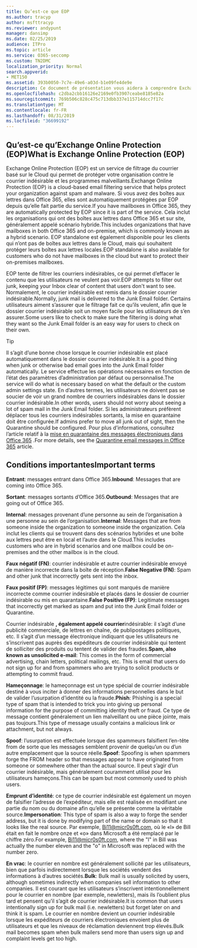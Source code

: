 ```yaml
---
title: Qu’est-ce que EOP
ms.author: tracyp
author: msfttracyp
ms.reviewer: andypunt
manager: dansimp
ms.date: 02/25/2019
audience: ITPro
ms.topic: article
ms.service: O365-seccomp
ms.custom: TN2DMC
localization_priority: Normal
search.appverid:
- MET150
ms.assetid: 393b0050-7c7e-49e6-a03d-b1e09fe4de9e
description: Ce document de présentation vous aidera à comprendre Exchange Online Protection (EOP) et quelques termes importants. Ceci s’applique aux clients Office 365 qui protègent les boîtes aux lettres Exchange Online hébergées dans le Cloud et les clients autonomes EOP qui protègent les boîtes aux lettres locales telles qu’Exchange Server 2016.
ms.openlocfilehash: c2dba2cbb16126e2169e0fb3907ceabe8185e82a
ms.sourcegitcommit: 769b506c828c475c713dbb337e115714dcc7f17c
ms.translationtype: MT
ms.contentlocale: fr-FR
ms.lasthandoff: 08/31/2019
ms.locfileid: "36699192"
---
```

## <a name="what-is-exchange-online-protection-eop"></a><span data-ttu-id="a4c9b-104">Qu’est-ce qu’Exchange Online Protection (EOP)</span><span class="sxs-lookup"><span data-stu-id="a4c9b-104">What is Exchange Online Protection (EOP)</span></span>

<span data-ttu-id="a4c9b-105">Exchange Online Protection (EOP) est un service de filtrage du courrier basé sur le Cloud qui permet de protéger votre organisation contre le courrier indésirable et les programmes malveillants.</span><span class="sxs-lookup"><span data-stu-id="a4c9b-105">Exchange Online Protection (EOP) is a cloud-based email filtering service that helps protect your organization against spam and malware.</span></span> <span data-ttu-id="a4c9b-106">Si vous avez des boîtes aux lettres dans Office 365, elles sont automatiquement protégées par EOP depuis qu’elle fait partie du service.</span><span class="sxs-lookup"><span data-stu-id="a4c9b-106">If you have mailboxes in Office 365, they are automatically protected by EOP since it is part of the service.</span></span> <span data-ttu-id="a4c9b-107">Cela inclut les organisations qui ont des boîtes aux lettres dans Office 365 et sur site, généralement appelé scénario hybride.</span><span class="sxs-lookup"><span data-stu-id="a4c9b-107">This includes organizations that have mailboxes in both Office 365 and on-premise, which is commonly known as a hybrid scenario.</span></span> <span data-ttu-id="a4c9b-108">EOP standalone est également disponible pour les clients qui n’ont pas de boîtes aux lettres dans le Cloud, mais qui souhaitent protéger leurs boîtes aux lettres locales.</span><span class="sxs-lookup"><span data-stu-id="a4c9b-108">EOP standalone is also available for customers who do not have mailboxes in the cloud but want to protect their on-premises mailboxes.</span></span>

<span data-ttu-id="a4c9b-109">EOP tente de filtrer les courriers indésirables, ce qui permet d’effacer le contenu que les utilisateurs ne veulent pas voir.</span><span class="sxs-lookup"><span data-stu-id="a4c9b-109">EOP attempts to filter out junk, keeping your Inbox clear of content that users don't want to see.</span></span> <span data-ttu-id="a4c9b-110">Normalement, le courrier indésirable est remis dans le dossier courrier indésirable.</span><span class="sxs-lookup"><span data-stu-id="a4c9b-110">Normally, junk mail is delivered to the Junk Email folder.</span></span> <span data-ttu-id="a4c9b-111">Certains utilisateurs aiment s’assurer que le filtrage fait ce qu’ils veulent, afin que le dossier courrier indésirable soit un moyen facile pour les utilisateurs de s’en assurer.</span><span class="sxs-lookup"><span data-stu-id="a4c9b-111">Some users like to check to make sure the filtering is doing what they want so the Junk Email folder is an easy way for users to check on their own.</span></span>  

> [!TIP]
> <span data-ttu-id="a4c9b-112">Il s’agit d’une bonne chose lorsque le courrier indésirable est placé automatiquement dans le dossier courrier indésirable.</span><span class="sxs-lookup"><span data-stu-id="a4c9b-112">It is a good thing when junk or otherwise bad email goes into the Junk Email folder automatically.</span></span> <span data-ttu-id="a4c9b-113">Le service effectue les opérations nécessaires en fonction de l’état des paramètres d’administration par défaut ou personnalisé.</span><span class="sxs-lookup"><span data-stu-id="a4c9b-113">The service will do what is necessary based on what the default or the custom admin settings state.</span></span> <span data-ttu-id="a4c9b-114">En d’autres termes, les utilisateurs ne doivent pas se soucier de voir un grand nombre de courriers indésirables dans le dossier courrier indésirable.</span><span class="sxs-lookup"><span data-stu-id="a4c9b-114">In other words, users should not worry about seeing a lot of spam mail in the Junk Email folder.</span></span> <span data-ttu-id="a4c9b-115">Si les administrateurs préfèrent déplacer tous les courriers indésirables sortants, la mise en quarantaine doit être configurée.</span><span class="sxs-lookup"><span data-stu-id="a4c9b-115">If admins prefer to move all junk out of sight, then the Quarantine should be configured.</span></span> <span data-ttu-id="a4c9b-116">Pour plus d’informations, consultez l’article relatif à la [mise en quarantaine des messages électroniques dans Office 365](../quarantine-email-messages.md) .</span><span class="sxs-lookup"><span data-stu-id="a4c9b-116">For more details, see the [Quarantine email messages in Office 365](../quarantine-email-messages.md) article.</span></span>

## <a name="important-terms"></a><span data-ttu-id="a4c9b-117">Conditions importantes</span><span class="sxs-lookup"><span data-stu-id="a4c9b-117">Important terms</span></span>

<span data-ttu-id="a4c9b-118">**Entrant**: messages entrant dans Office 365.</span><span class="sxs-lookup"><span data-stu-id="a4c9b-118">**Inbound**: Messages that are coming into Office 365.</span></span>

<span data-ttu-id="a4c9b-119">**Sortant**: messages sortants d’Office 365.</span><span class="sxs-lookup"><span data-stu-id="a4c9b-119">**Outbound**: Messages that are going out of Office 365.</span></span>

<span data-ttu-id="a4c9b-120">**Internal**: messages provenant d’une personne au sein de l’organisation à une personne au sein de l’organisation.</span><span class="sxs-lookup"><span data-stu-id="a4c9b-120">**Internal**: Messages that are from someone inside the organization to someone inside the organization.</span></span> <span data-ttu-id="a4c9b-121">Cela inclut les clients qui se trouvent dans des scénarios hybrides et une boîte aux lettres peut être en local et l’autre dans le Cloud.</span><span class="sxs-lookup"><span data-stu-id="a4c9b-121">This includes customers who are in hybrid scenarios and one mailbox could be on-premises and the other mailbox is in the cloud.</span></span>

<span data-ttu-id="a4c9b-122">**Faux négatif (FN)**: courrier indésirable et autre courrier indésirable envoyé de manière incorrecte dans la boîte de réception.</span><span class="sxs-lookup"><span data-stu-id="a4c9b-122">**False Negative (FN)**: Spam and other junk that incorrectly gets sent into the inbox.</span></span>

<span data-ttu-id="a4c9b-123">**Faux positif (FP)**: messages légitimes qui sont marqués de manière incorrecte comme courrier indésirable et placés dans le dossier de courrier indésirable ou mis en quarantaine.</span><span class="sxs-lookup"><span data-stu-id="a4c9b-123">**False Positive (FP)**: Legitimate messages that incorrectly get marked as spam and put into the Junk Email folder or Quarantine.</span></span>

<span data-ttu-id="a4c9b-124">Courrier indésirable **, également appelé courrier**indésirable: il s’agit d’une publicité commerciale, de lettres en chaîne, de publipostages politiques, etc. Il s’agit d’un message électronique indiquant que les utilisateurs ne s’inscrivent pas auprès des expéditeurs de courrier indésirable qui tentent de solliciter des produits ou tentent de valider des fraudes.</span><span class="sxs-lookup"><span data-stu-id="a4c9b-124">**Spam, also known as unsolicited e-mail**: This comes in the form of commercial advertising, chain letters, political mailings, etc. This is email that users do not sign up for and from spammers who are trying to solicit products or attempting to commit fraud.</span></span>

<span data-ttu-id="a4c9b-125">**Hameçonnage**: le hameçonnage est un type spécial de courrier indésirable destiné à vous inciter à donner des informations personnelles dans le but de valider l’usurpation d’identité ou la fraude.</span><span class="sxs-lookup"><span data-stu-id="a4c9b-125">**Phish**: Phishing is a special type of spam that is intended to trick you into giving up personal information for the purpose of committing identity theft or fraud.</span></span> <span data-ttu-id="a4c9b-126">Ce type de message contient généralement un lien malveillant ou une pièce jointe, mais pas toujours.</span><span class="sxs-lookup"><span data-stu-id="a4c9b-126">This type of message usually contains a malicious link or attachment, but not always.</span></span>

<span data-ttu-id="a4c9b-127">**Spoof**: l’usurpation est effectuée lorsque des spammeurs falsifient l’en-tête from de sorte que les messages semblent provenir de quelqu’un ou d’un autre emplacement que la source réelle.</span><span class="sxs-lookup"><span data-stu-id="a4c9b-127">**Spoof**: Spoofing is when spammers forge the FROM header so that messages appear to have originated from someone or somewhere other than the actual source.</span></span> <span data-ttu-id="a4c9b-128">Il peut s’agir d’un courrier indésirable, mais généralement couramment utilisé pour les utilisateurs hameçons.</span><span class="sxs-lookup"><span data-stu-id="a4c9b-128">This can be spam but most commonly used to phish users.</span></span>

<span data-ttu-id="a4c9b-129">**Emprunt d’identité**: ce type de courrier indésirable est également un moyen de falsifier l’adresse de l’expéditeur, mais elle est réalisée en modifiant une partie du nom ou du domaine afin qu’elle se présente comme la véritable source.</span><span class="sxs-lookup"><span data-stu-id="a4c9b-129">**Impersonation**: This type of spam is also a way to forge the sender address, but it is done by modifying part of the name or domain so that it looks like the real source.</span></span> <span data-ttu-id="a4c9b-130">Par exemple, Bi11@micr0s0ft.com, où le «l» de Bill était en fait le nombre onze et «o» dans Microsoft a été remplacé par le chiffre zéro.</span><span class="sxs-lookup"><span data-stu-id="a4c9b-130">For example, Bi11@micr0s0ft.com, where the "l" in Bill was actually the number eleven and the "o" in Microsoft was replaced with the number zero.</span></span>

<span data-ttu-id="a4c9b-131">**En vrac**: le courrier en nombre est généralement sollicité par les utilisateurs, bien que parfois indirectement lorsque les sociétés vendent des informations à d’autres sociétés.</span><span class="sxs-lookup"><span data-stu-id="a4c9b-131">**Bulk**: Bulk mail is usually solicited by users, although sometimes indirectly when companies sell information to other companies.</span></span> <span data-ttu-id="a4c9b-132">Il est courant que les utilisateurs s’inscrivent intentionnellement pour le courrier en nombre (par exemple, newletters), mais ils l’oublient plus tard et pensent qu’il s’agit de courrier indésirable.</span><span class="sxs-lookup"><span data-stu-id="a4c9b-132">It is common that users intentionally sign up for bulk mail (i.e. newletters) but forget later on and think it is spam.</span></span> <span data-ttu-id="a4c9b-133">Le courrier en nombre devient un courrier indésirable lorsque les expéditeurs de courriers électroniques envoient plus de utilisateurs et que les niveaux de réclamation deviennent trop élevés.</span><span class="sxs-lookup"><span data-stu-id="a4c9b-133">Bulk mail becomes spam when bulk mailers send more than users sign up and complaint levels get too high.</span></span>
